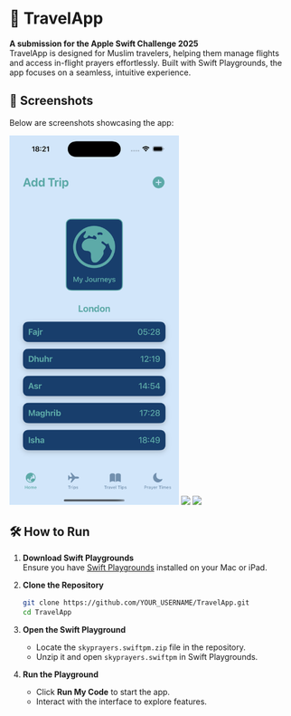 # 🛫 TravelApp

**A submission for the Apple Swift Challenge 2025**  
TravelApp is designed for Muslim travelers, helping them manage flights and access in-flight prayers effortlessly. Built with Swift Playgrounds, the app focuses on a seamless, intuitive experience.

## 📸 Screenshots

Below are screenshots showcasing the app:

<img src="Simulator Screenshot - iPhone 16 Pro - 2025-02-20 at 18.21.43.png" width="300">
<img src="Simulator Screenshot - iPhone 16 Pro - 2025-02-24 at 15.10.15.png" width="300">
<img src="Simulator Screenshot - iPhone 16 Pro - 2025-02-24 at 15.10.18.png" width="300">

## 🛠 How to Run

1. **Download Swift Playgrounds**  
   Ensure you have [Swift Playgrounds](https://apps.apple.com/us/app/swift-playgrounds/id908519492) installed on your Mac or iPad.

2. **Clone the Repository**
   ```sh
   git clone https://github.com/YOUR_USERNAME/TravelApp.git
   cd TravelApp

3. **Open the Swift Playground**
   - Locate the `skyprayers.swiftpm.zip` file in the repository.
   - Unzip it and open `skyprayers.swiftpm` in Swift Playgrounds.

4. **Run the Playground**
   - Click **Run My Code** to start the app.
   - Interact with the interface to explore features.

  
  
